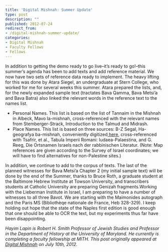 ```yaml
---
title: 'Digital Mishnah: Summer Update'
type: post
description: ""
published: 2012-07-24
redirect_from: 
- /digital-mishnah-summer-update/
categories:
- Digital Mishnah
- Faculty Fellows
- Fellows
---
```

In addition to getting the demo ready to go live–it’s ready to go!–this summer’s agenda has been to add texts and add reference material. We now have two sets of reference data ready to implement. The heavy lifting for this was done by Atara Siegel, an undergraduate at Stern College, who worked for me for several weeks this summer. Atara prepared the lists, and, for the newly expanded sample text (tractates Bava Qamma, Bava Metsi’a and Bava Batra) also linked the relevant words in the reference text to the names list.

- Personal Names. This list is based on the list of Tannaim in the Mishnah in Albeck, Mavo la-mishnah, cross-referenced with the relevant names from Stemberger-Strack, Introduction to the Talmud and Midrash.
- Place Names. This list is based on three sources: B-Z Segal, Ha-geografya ba-mishnah, conveniently digitized[ here](http://web.archive.org/web/20131112161945/http://www.shechem.org/torah/geomishna/index.html), cross-referenced with Tsafrir, et al., Tabula Imperii Romani: Iudaea-Palaestina, and G. Reeg, Die Ortsnamen Israels nach der rabbinischen Literatur. (Note: Map references are given according to the Survey of Israel coordinates; we will have to find alternatives for non-Palestine sites.)

In addition, we continue to add to the corpus of texts. The last of the planned witnesses for Bava Metsi’a Chapter 2 (my initial sample text) will be done by the end of the Summer, thanks to Bruce Roth, a graduate student at the Baltimore Hebrew Institute at Towson University, and transcribers students at Catholic University are preparing Genizah fragments.Working with the Lieberman Institute in Israel, I am preparing to have a number of witnesses to all three Bavot. We are starting with the Maimonides autograph and the Paris MS (Bibliothèqe nationale de France, Heb 328-329). I keep holding out hope that the state of the Naples first edition is good enough that one should be able to OCR the text, but my experiments thus far have been disappointing.

_Hayim Lapin is Robert H. Smith Professor of Jewish Studies and Professor in the Department of History at the University of Maryland. He currently is completing a faculty fellowship at MITH. This post originally appeared at[ Digital Mishnah](http://www.digitalmishnah.org) on July 10th, 2012._
